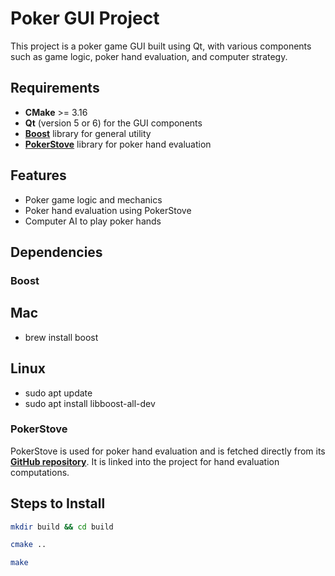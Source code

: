 # Poker GUI Project

This project is a poker game GUI built using Qt, with various components such as game logic, poker hand evaluation, and computer strategy.

## Requirements

- **CMake** >= 3.16
- **Qt** (version 5 or 6) for the GUI components
- **[Boost](https://github.com/boostorg/boost)** library for general utility
- **[PokerStove](https://github.com/andrewprock/pokerstove)** library for poker hand evaluation

## Features

- Poker game logic and mechanics
- Poker hand evaluation using PokerStove
- Computer AI to play poker hands

## Dependencies

### Boost

## Mac
- brew install boost

## Linux

- sudo apt update
- sudo apt install libboost-all-dev


### PokerStove

PokerStove is used for poker hand evaluation and is fetched directly from its **[GitHub repository](https://github.com/andrewprock/pokerstove)**. It is linked into the project for hand evaluation computations.

## Steps to Install

```bash
mkdir build && cd build

cmake ..

make